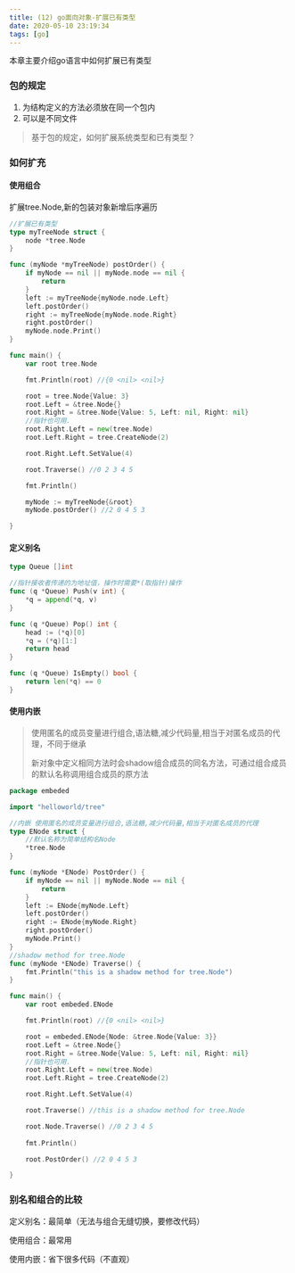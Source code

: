 ```yaml
---
title: (12) go面向对象-扩展已有类型
date: 2020-05-10 23:19:34
tags: [go]
---
```


本章主要介绍go语言中如何扩展已有类型

<!--more-->

### 包的规定

1. 为结构定义的方法必须放在同一个包内
2. 可以是不同文件

> 基于包的规定，如何扩展系统类型和已有类型？

### 如何扩充

#### 使用组合

扩展tree.Node,新的包装对象新增后序遍历

```go
//扩展已有类型
type myTreeNode struct {
	node *tree.Node
}

func (myNode *myTreeNode) postOrder() {
	if myNode == nil || myNode.node == nil {
		return
	}
	left := myTreeNode{myNode.node.Left}
	left.postOrder()
	right := myTreeNode{myNode.node.Right}
	right.postOrder()
	myNode.node.Print()
}

func main() {
	var root tree.Node

	fmt.Println(root) //{0 <nil> <nil>}

	root = tree.Node{Value: 3}
	root.Left = &tree.Node{}
	root.Right = &tree.Node{Value: 5, Left: nil, Right: nil}
	//指针也可用.
	root.Right.Left = new(tree.Node)
	root.Left.Right = tree.CreateNode(2)

	root.Right.Left.SetValue(4)

	root.Traverse() //0 2 3 4 5

	fmt.Println()

	myNode := myTreeNode{&root}
	myNode.postOrder() //2 0 4 5 3

}
```

#### 定义别名

```go
type Queue []int

//指针接收者传递的为地址值，操作时需要*(取指针)操作
func (q *Queue) Push(v int) {
	*q = append(*q, v)
}

func (q *Queue) Pop() int {
	head := (*q)[0]
	*q = (*q)[1:]
	return head
}

func (q *Queue) IsEmpty() bool {
	return len(*q) == 0
}
```

#### 使用内嵌

> 使用匿名的成员变量进行组合,语法糖,减少代码量,相当于对匿名成员的代理，不同于继承
>
> 新对象中定义相同方法时会shadow组合成员的同名方法，可通过组合成员的默认名称调用组合成员的原方法

```go
package embeded

import "helloworld/tree"

//内嵌 使用匿名的成员变量进行组合,语法糖,减少代码量,相当于对匿名成员的代理
type ENode struct {
	//默认名称为简单结构名Node
	*tree.Node
}

func (myNode *ENode) PostOrder() {
	if myNode == nil || myNode.Node == nil {
		return
	}
	left := ENode{myNode.Left}
	left.postOrder()
	right := ENode{myNode.Right}
	right.postOrder()
	myNode.Print()
}
//shadow method for tree.Node
func (myNode *ENode) Traverse() {
	fmt.Println("this is a shadow method for tree.Node")
}
```

```go
func main() {
	var root embeded.ENode

	fmt.Println(root) //{0 <nil> <nil>}

	root = embeded.ENode{Node: &tree.Node{Value: 3}}
	root.Left = &tree.Node{}
	root.Right = &tree.Node{Value: 5, Left: nil, Right: nil}
	//指针也可用.
	root.Right.Left = new(tree.Node)
	root.Left.Right = tree.CreateNode(2)

	root.Right.Left.SetValue(4)

	root.Traverse() //this is a shadow method for tree.Node

	root.Node.Traverse() //0 2 3 4 5
    
	fmt.Println()

	root.PostOrder() //2 0 4 5 3

}
```

### 别名和组合的比较

定义别名：最简单（无法与组合无缝切换，要修改代码）

使用组合：最常用

使用内嵌：省下很多代码（不直观）